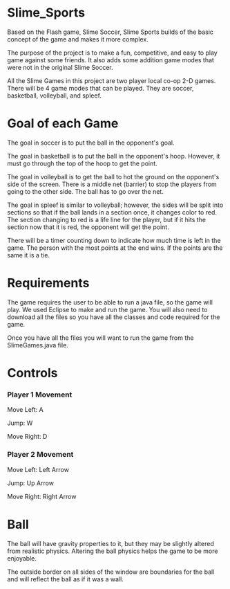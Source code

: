 # Slime_Sports
Based on the Flash game, Slime Soccer, Slime Sports builds of the basic concept of the game and makes it more complex.

The purpose of the project is to make a fun, competitive, and easy to play game against some friends.  It also adds some addition game modes that were not in the original Slime Soccer. 

All the Slime Games in this project are two player local co-op 2-D games. There will be 4 game modes that can be played. They are soccer, basketball, volleyball, and spleef.

# Goal of each Game
The goal in soccer is to put the ball in the opponent's goal.

The goal in basketball is to put the ball in the opponent's hoop.  However, it must go through the top of the hoop to get the point.

The goal in volleyball is to get the ball to hot the ground on the opponent's side of the screen.  There is a middle net (barrier) to stop the players from going to the other side.  The ball has to go over the net.

The goal in spleef is similar to volleyball; however, the sides will be split into sections so that if the ball lands in a section once, it changes color to red.  The section changing to red is a life line for the player, but if it hits the section now that it is red, the opponent will get the point.

There will be a timer counting down to indicate how much time is left in the game.  The person with the most points at the end wins.  If the points are the same it is a tie.

# Requirements
The game requires the user to be able to run a java file, so the game will play.  We used Eclipse to make and run the game.  You will also need to download all the files so you have all the classes and code required for the game.

Once you have all the files you will want to run the game from the SlimeGames.java file.

# Controls
### Player 1 Movement 
Move Left: A

Jump: W

Move Right: D

### Player 2 Movement
Move Left: Left Arrow

Jump: Up Arrow

Move Right: Right Arrow

# Ball
The ball will have gravity properties to it, but they may be slightly altered from realistic physics.  Altering the ball physics helps the game to be more enjoyable.

The outside border on all sides of the window are boundaries for the ball and will reflect the ball as if it was a wall.
